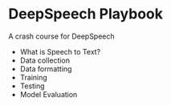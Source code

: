 # DeepSpeech Playbook
A crash course for DeepSpeech

- What is Speech to Text?
- Data collection
- Data formatting
- Training
- Testing
- Model Evaluation
